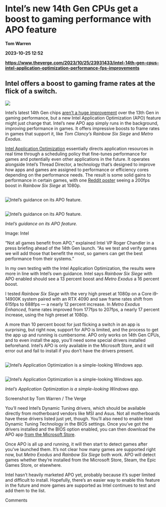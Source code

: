 # Intel’s new 14th Gen CPUs get a boost to gaming performance with APO feature
**Tom Warren**

**2023-10-25 12:52**

**https://www.theverge.com/2023/10/25/23931433/intel-14th-gen-cpus-intel-application-optimization-performance-fps-improvements**

Intel offers a boost to gaming frame rates at the flick of a switch.
--------------------------------------------------------------------

![](https://cdn.vox-cdn.com/thumbor/IHImgFUEa2GtcT_olctDlgs465g=/0x0:2560x1695/1200x628/filters:focal(1280x848:1281x849)/cdn.vox-cdn.com/uploads/chorus_asset/file/25007293/intel14900k.jpg)

Intel’s latest 14th Gen chips [aren’t a huge improvement](https://www.theverge.com/23918907/intel-core-i9-14900k-review) over the 13th Gen in gaming performance, but a new Intel Application Optimization (APO) feature might just change that. Intel’s new APO app simply runs in the background, improving performance in games. It offers impressive boosts to frame rates in games that support it, like _Tom Clancy’s Rainbow Six Siege_ and _Metro Exodus_.

[Intel Application Optimization](https://www.intel.com/content/www/us/en/support/articles/000095419/processors.html) essentially directs application resources in real time through a scheduling policy that fine-tunes performance for games and potentially even other applications in the future. It operates alongside Intel’s Thread Director, a technology that’s designed to improve how apps and games are assigned to performance or efficiency cores depending on the performance needs. The result is some solid gains to performance in certain games, with one [Reddit poster](https://www.reddit.com/r/intel/comments/17e4c1s/intel_apo_works_over_200fps_boost_in_rainbow_six/) seeing a 200fps boost in _Rainbow Six Siege_ at 1080p.

![Intel’s guidance on its APO feature.](data:image/gif;base64,R0lGODlhAQABAIAAAAAAAP///yH5BAEAAAAALAAAAAABAAEAAAIBRAA7)

![Intel’s guidance on its APO feature.](https://duet-cdn.vox-cdn.com/thumbor/0x0:3840x2160/2400x1350/filters:focal(1920x1080:1921x1081):format(webp)/cdn.vox-cdn.com/uploads/chorus_asset/file/25030255/2023_10_16_9_58_10.png)

![Intel’s guidance on its APO feature.](data:image/gif;base64,R0lGODlhAQABAIAAAAAAAP///yH5BAEAAAAALAAAAAABAAEAAAIBRAA7)

![Intel’s guidance on its APO feature.](https://duet-cdn.vox-cdn.com/thumbor/0x0:3840x2160/2400x1350/filters:focal(1920x1080:1921x1081):format(webp)/cdn.vox-cdn.com/uploads/chorus_asset/file/25030255/2023_10_16_9_58_10.png)

_Intel’s guidance on its APO feature._

Image: Intel

“Not all games benefit from APO,” explained Intel VP Roger Chandler in a press briefing ahead of the 14th Gen launch. “As we test and verify games we will add those that benefit the most, so gamers can get the best performance from their systems.”

In my own testing with the Intel Application Optimization, the results were more in line with Intel’s own guidance. Intel says _Rainbow Six Siege_ with APO enabled should see a 13 percent boost and _Metro Exodus_ a 16 percent boost.

I tested _Rainbow Six Siege_ with the very high preset at 1080p on a Core i9-14900K system paired with an RTX 4090 and saw frame rates shift from 615fps to 688fps — a nearly 12 percent increase. In _Metro Exodus Enhanced,_ frame rates improved from 177fps to 207fps, a nearly 17 percent increase, using the high preset at 1080p.

A more than 10 percent boost for just flicking a switch in an app is surprising, but right now, support for APO is limited, and the process to get the app up and running is cumbersome. APO only works on 14th Gen CPUs, and to even install the app, you’ll need some special drivers installed beforehand. Intel’s APO is only available in the Microsoft Store, and it will error out and fail to install if you don’t have the drivers present.

![Intel’s Application Optimization is a simple-looking Windows app.](data:image/gif;base64,R0lGODlhAQABAIAAAAAAAP///yH5BAEAAAAALAAAAAABAAEAAAIBRAA7)

![Intel’s Application Optimization is a simple-looking Windows app.](https://duet-cdn.vox-cdn.com/thumbor/0x0:750x330/2400x1056/filters:focal(375x165:376x166):format(webp)/cdn.vox-cdn.com/uploads/chorus_asset/file/25030277/aR58Res.png)

![Intel’s Application Optimization is a simple-looking Windows app.](data:image/gif;base64,R0lGODlhAQABAIAAAAAAAP///yH5BAEAAAAALAAAAAABAAEAAAIBRAA7)

![Intel’s Application Optimization is a simple-looking Windows app.](https://duet-cdn.vox-cdn.com/thumbor/0x0:750x330/2400x1056/filters:focal(375x165:376x166):format(webp)/cdn.vox-cdn.com/uploads/chorus_asset/file/25030277/aR58Res.png)

_Intel’s Application Optimization is a simple-looking Windows app._

Screenshot by Tom Warren / The Verge

You’ll need Intel’s Dynamic Tuning drivers, which should be available directly from motherboard vendors like MSI and Asus. Not all motherboards have these drivers listed just yet, though. You’ll also need to enable Intel Dynamic Tuning Technology in the BIOS settings. Once you’ve got the drivers installed and the BIOS option enabled, you can then download the APO app [from the Microsoft Store](https://click.linksynergy.com/deeplink?id=nOD/rLJHOac&mid=24542&murl=https%3A%2F%2Fwww.microsoft.com%2Fstore%2Fapps%2F9NZ98VNK5X1S).

Once APO is all up and running, it will then start to detect games after you’ve launched them. It’s not clear how many games are supported right now, but _Metro Exodus_ and _Rainbow Six Siege_ both work. APO will detect games whether they’re installed from the Microsoft Store, Steam, the Epic Games Store, or elsewhere.

Intel hasn’t heavily marketed APO yet, probably because it’s super limited and difficult to install. Hopefully, there’s an easier way to enable this feature in the future and more games are supported as Intel continues to test and add them to the list.

Comments